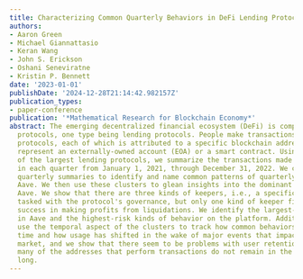 ```yaml
---
title: Characterizing Common Quarterly Behaviors in DeFi Lending Protocols
authors:
- Aaron Green
- Michael Giannattasio
- Keran Wang
- John S. Erickson
- Oshani Seneviratne
- Kristin P. Bennett
date: '2023-01-01'
publishDate: '2024-12-28T21:14:42.982157Z'
publication_types:
- paper-conference
publication: '*Mathematical Research for Blockchain Economy*'
abstract: The emerging decentralized financial ecosystem (DeFi) is comprised of numerous
  protocols, one type being lending protocols. People make transactions in lending
  protocols, each of which is attributed to a specific blockchain address which could
  represent an externally-owned account (EOA) or a smart contract. Using Aave, one
  of the largest lending protocols, we summarize the transactions made by each address
  in each quarter from January 1, 2021, through December 31, 2022. We cluster these
  quarterly summaries to identify and name common patterns of quarterly behavior in
  Aave. We then use these clusters to glean insights into the dominant behaviors in
  Aave. We show that there are three kinds of keepers, i.e., a specific type of users
  tasked with the protocol's governance, but only one kind of keeper finds consistent
  success in making profits from liquidations. We identify the largest-scale accounts
  in Aave and the highest-risk kinds of behavior on the platform. Additionally, we
  use the temporal aspect of the clusters to track how common behaviors change through
  time and how usage has shifted in the wake of major events that impacted the crypto
  market, and we show that there seem to be problems with user retention in Aave as
  many of the addresses that perform transactions do not remain in the market for
  long.
---
```

